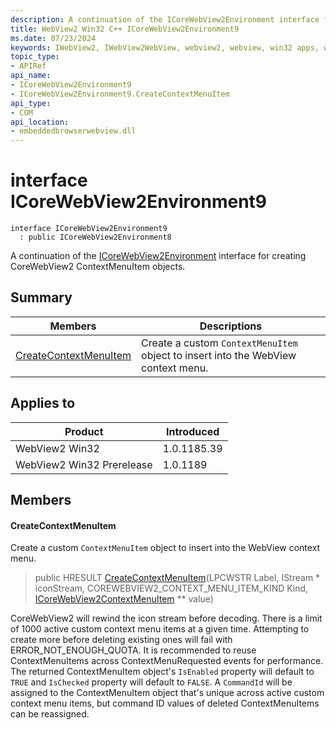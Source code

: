 ```yaml
---
description: A continuation of the ICoreWebView2Environment interface for creating CoreWebView2 ContextMenuItem objects.
title: WebView2 Win32 C++ ICoreWebView2Environment9
ms.date: 07/23/2024
keywords: IWebView2, IWebView2WebView, webview2, webview, win32 apps, win32, edge, ICoreWebView2, ICoreWebView2Controller, browser control, edge html, ICoreWebView2Environment9
topic_type: 
- APIRef
api_name:
- ICoreWebView2Environment9
- ICoreWebView2Environment9.CreateContextMenuItem
api_type:
- COM
api_location:
- embeddedbrowserwebview.dll
---
```


# interface ICoreWebView2Environment9

```
interface ICoreWebView2Environment9
  : public ICoreWebView2Environment8
```

A continuation of the [ICoreWebView2Environment](icorewebview2environment.md#icorewebview2environment) interface for creating CoreWebView2 ContextMenuItem objects.

## Summary

 Members                        | Descriptions
--------------------------------|---------------------------------------------
[CreateContextMenuItem](#createcontextmenuitem) | Create a custom `ContextMenuItem` object to insert into the WebView context menu.

## Applies to

Product                         | Introduced
--------------------------------|---------------------------------------------
WebView2 Win32            |    1.0.1185.39
WebView2 Win32 Prerelease |    1.0.1189

## Members

#### CreateContextMenuItem

Create a custom `ContextMenuItem` object to insert into the WebView context menu.

> public HRESULT [CreateContextMenuItem](#createcontextmenuitem)(LPCWSTR Label, IStream * iconStream, COREWEBVIEW2_CONTEXT_MENU_ITEM_KIND Kind, [ICoreWebView2ContextMenuItem](icorewebview2contextmenuitem.md#icorewebview2contextmenuitem) ** value)

CoreWebView2 will rewind the icon stream before decoding. There is a limit of 1000 active custom context menu items at a given time. Attempting to create more before deleting existing ones will fail with ERROR_NOT_ENOUGH_QUOTA. It is recommended to reuse ContextMenuItems across ContextMenuRequested events for performance. The returned ContextMenuItem object's `IsEnabled` property will default to `TRUE` and `IsChecked` property will default to `FALSE`. A `CommandId` will be assigned to the ContextMenuItem object that's unique across active custom context menu items, but command ID values of deleted ContextMenuItems can be reassigned.

